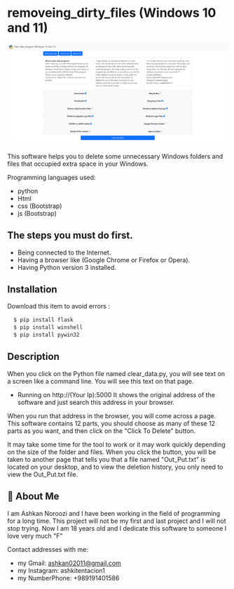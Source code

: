 # removeing_dirty_files (Windows 10 and 11)

![Logo](		https://github.com/ashkan0201/removeing_dirty_files/blob/main/IMG/for_app.png?raw=true)

This software helps you to delete some unnecessary Windows folders and files that occupied extra space in your Windows.

Programming languages used:

- python
- Html
- css (Bootstrap)
- js (Bootstrap)

## The steps you must do first.

- Being connected to the Internet.
- Having a browser like (Google Chrome or Firefox or Opera).
- Having Python version 3 installed.

## Installation

Download this item to avoid errors :

```bash
  $ pip install flask
  $ pip install winshell
  $ pip install pywin32
```
    
## Description

When you click on the Python file named clear_data.py, you will see text on a screen like a command line.
You will see this text on that page.
* Running on http://(Your Ip):5000
It shows the original address of the software and just search this address in your browser.

When you run that address in the browser, you will come across a page.
This software contains 12 parts, you should choose as many of these 12 parts as you want, and then click on the "Click To Delete" button.

It may take some time for the tool to work or it may work quickly depending on the size of the folder and files.
When you click the button, you will be taken to another page that tells you that a file named "Out_Put.txt" is located on your desktop, and to view the deletion history, you only need to view the Out_Put.txt file. 

## 🚀 About Me

I am Ashkan Noroozi and I have been working in the field of programming for a long time.
This project will not be my first and last project and I will not stop trying.
Now I am 18 years old and I dedicate this software to someone I love very much "F"

Contact addresses with me:
* my Gmail: ashkan02011@gmail.com
* my Instagram: ashkitentacion1
* my NumberPhone: +989191401586
